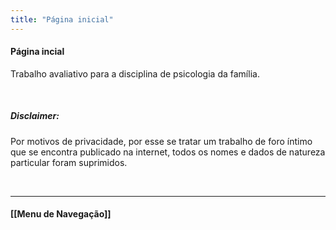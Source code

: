 ```yaml
---
title: "Página inicial"
---
```

#### Página incial

Trabalho avaliativo para a disciplina de psicologia da família.

&nbsp;
&nbsp;
&nbsp;
&nbsp;
&nbsp;
&nbsp;





##### Disclaimer: 
Por motivos de privacidade, por esse se tratar um trabalho de foro íntimo que se encontra publicado na internet, todos os nomes e dados de natureza particular foram suprimidos.

&nbsp;
&nbsp;
&nbsp;
&nbsp;
&nbsp;
&nbsp;

----------------------

#### [[Menu de Navegação]]